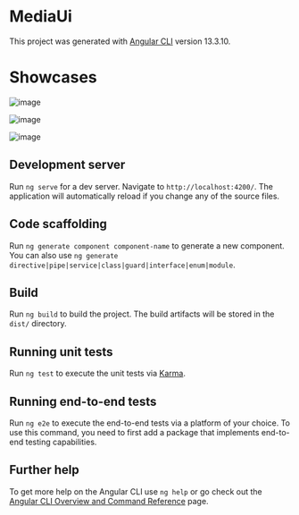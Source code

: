# MediaUi

This project was generated with [Angular CLI](https://github.com/angular/angular-cli) version 13.3.10.

# Showcases
![image](https://github.com/Dima2057/media-ui/assets/47894863/2ef248c7-d245-45d5-bd3a-47bcc984da8f)

![image](https://github.com/Dima2057/media-ui/assets/47894863/bc48bce8-ed30-4387-ae7a-ace3da9ffb76)

![image](https://github.com/Dima2057/media-ui/assets/47894863/fbd1b8ea-a636-4207-bed9-a847ee2353b1)


## Development server

Run `ng serve` for a dev server. Navigate to `http://localhost:4200/`. The application will automatically reload if you change any of the source files.

## Code scaffolding

Run `ng generate component component-name` to generate a new component. You can also use `ng generate directive|pipe|service|class|guard|interface|enum|module`.

## Build

Run `ng build` to build the project. The build artifacts will be stored in the `dist/` directory.

## Running unit tests

Run `ng test` to execute the unit tests via [Karma](https://karma-runner.github.io).

## Running end-to-end tests

Run `ng e2e` to execute the end-to-end tests via a platform of your choice. To use this command, you need to first add a package that implements end-to-end testing capabilities.

## Further help

To get more help on the Angular CLI use `ng help` or go check out the [Angular CLI Overview and Command Reference](https://angular.io/cli) page.
